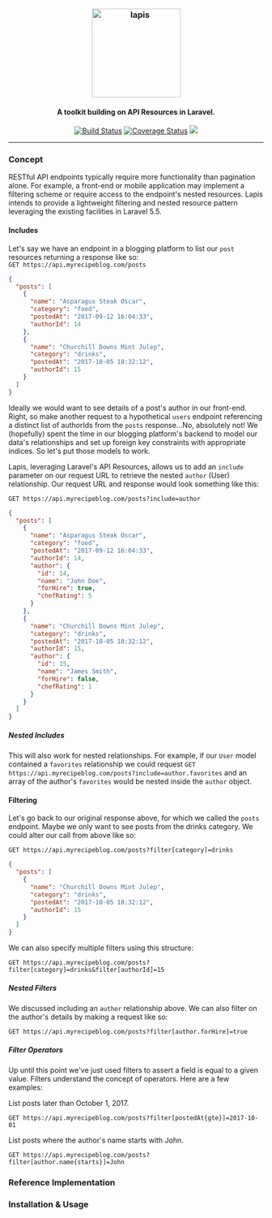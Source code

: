 <h3 align="center">
  <a href="https://github.com/aejnsn/lapis"><img src="https://user-images.githubusercontent.com/5347897/31596692-2a79a572-b212-11e7-924c-356187b8ea7c.png" alt="lapis" width="175"></a>
</h3>
<h4 align="center">A toolkit building on API Resources in Laravel.</h4>
<p align="center">
  <a href="https://travis-ci.org/aejnsn/lapis"><img src="https://travis-ci.org/aejnsn/lapis.svg?branch=master" alt="Build Status"></a>
  <a href='https://coveralls.io/github/aejnsn/lapis?branch=master'><img src='https://coveralls.io/repos/github/aejnsn/lapis/badge.svg?branch=master' alt='Coverage Status' /></a>
  <a href="https://codeclimate.com/github/aejnsn/lapis/maintainability"><img src="https://api.codeclimate.com/v1/badges/12b0e51fa30f0adaa9ea/maintainability" /></a>
</p>
<hr />

### Concept
RESTful API endpoints typically require more functionality than pagination alone. 
For example, a front-end or mobile application may implement a filtering scheme or require access to the endpoint's nested resources. 
Lapis intends to provide a lightweight filtering and nested resource pattern leveraging the existing facilities in Laravel 5.5.

#### Includes
Let's say we have an endpoint in a blogging platform to list our `post` resources returning a response like so:  
```GET https://api.myrecipeblog.com/posts```  
```json
{
  "posts": [
    {
      "name": "Asparagus Steak Oscar",
      "category": "food",
      "postedAt": "2017-09-12 16:04:33",
      "authorId": 14
    },
    {
      "name": "Churchill Downs Mint Julep",
      "category": "drinks",
      "postedAt": "2017-10-05 18:32:12",
      "authorId": 15
    }
  ]
}
```

Ideally we would want to see details of a post's author in our front-end. 
Right, so make another request to a hypothetical `users` endpoint referencing a distinct list of authorIds from the `posts` response...No, absolutely not! 
We (hopefully) spent the time in our blogging platform's backend to model our data's relationships and set up foreign key constraints with appropriate indices. 
So let's put those models to work.

Lapis, leveraging Laravel's API Resources, allows us to add an `include` parameter on our request URL to retrieve the nested `author` (User) relationship. 
Our request URL and response would look something like this:

`GET https://api.myrecipeblog.com/posts?include=author`

```json
{
  "posts": [
    {
      "name": "Asparagus Steak Oscar",
      "category": "food",
      "postedAt": "2017-09-12 16:04:33",
      "authorId": 14,
      "author": {
        "id": 14,
        "name": "John Doe",
        "forHire": true,
        "chefRating": 5
      }
    },
    {
      "name": "Churchill Downs Mint Julep",
      "category": "drinks",
      "postedAt": "2017-10-05 18:32:12",
      "authorId": 15,
      "author": {
        "id": 15,
        "name": "James Smith",
        "forHire": false,
        "chefRating": 1
      }
    }
  ]
}
```
##### Nested Includes
This will also work for nested relationships. 
For example, if our `User` model contained a `favorites` relationship we could request
`GET https://api.myrecipeblog.com/posts?include=author.favorites` 
and an array of the author's `favorites` would be nested inside the `author` object.

#### Filtering
Let's go back to our original response above, for which we called the `posts` endpoint. 
Maybe we only want to see posts from the drinks category. 
We could alter our call from above like so:  

`GET https://api.myrecipeblog.com/posts?filter[category]=drinks`
  
```json
{
  "posts": [
    {
      "name": "Churchill Downs Mint Julep",
      "category": "drinks",
      "postedAt": "2017-10-05 18:32:12",
      "authorId": 15
    }
  ]
}
```

We can also specify multiple filters using this structure:  

`GET https://api.myrecipeblog.com/posts?filter[category]=drinks&filter[authorId]=15`

##### Nested Filters
We discussed including an `author` relationship above. 
We can also filter on the author's details by making a request like so:

`GET https://api.myrecipeblog.com/posts?filter[author.forHire]=true`

##### Filter Operators
Up until this point we've just used filters to assert a field is equal to a given value. 
Filters understand the concept of operators. 
Here are a few examples:  
  
List posts later than October 1, 2017.  

`GET https://api.myrecipeblog.com/posts?filter[postedAt{gte}]=2017-10-01`  
  
List posts where the author's name starts with John.
  
`GET https://api.myrecipeblog.com/posts?filter[author.name{starts}]=John`

### Reference Implementation

### Installation & Usage
